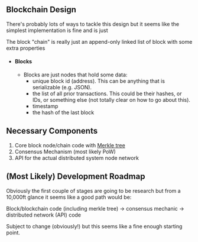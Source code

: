 ## Blockchain Design

There's probably lots of ways to tackle this design but it seems like the simplest implementation is fine and is just

The block "chain" is really just an append-only linked list of block with some extra properties

- #### Blocks
	- Blocks are just nodes that hold some data:
		- unique block id (address). This can be anything that is serializable (e.g. JSON).
		- the list of all prior transactions. This could be their hashes, or IDs, or something else (not totally clear on how to go about this).
		- timestamp
		- the hash of the last block

## Necessary Components

1. Core block node/chain code with [Merkle tree](https://www.codementor.io/blog/merkle-trees-5h9arzd3n8)
2. Consensus Mechanism (most likely PoW)
3. API for the actual distributed system node network

## (Most Likely) Development Roadmap

Obviously the first couple of stages are going to be research but from a 10,000ft glance it seems like a good path would be:

Block/blockchain code (including merkle tree) -> consensus mechanic -> distributed network (API) code

Subject to change (obviously!) but this seems like a fine enough starting point.
